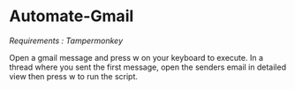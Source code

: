 # Automate-Gmail

*Requirements : Tampermonkey*

Open a gmail message and press w on your keyboard to execute.
In a thread where you sent the first message, open the senders email in 
detailed view then press w to run the script.
